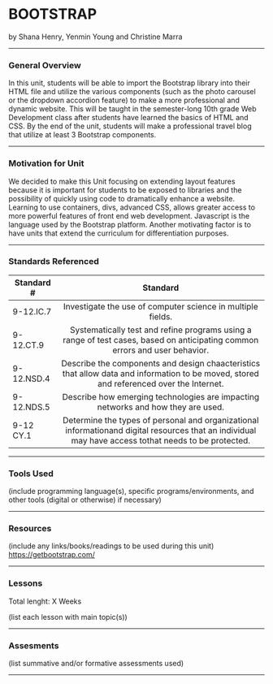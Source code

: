 # BOOTSTRAP
by Shana Henry, Yenmin Young and Christine Marra

-----

### General Overview
In this unit, students will be able to import the Bootstrap library into their HTML file and utilize the various components (such as the photo carousel or the dropdown accordion feature) to make a more professional and dynamic website. This will be taught in the semester-long 10th grade Web Development class after students have learned the basics of HTML and CSS. By the end of the unit, students will make a professional travel blog that utilize at least 3 Bootstrap components.

---

### Motivation for Unit

We decided to make this Unit focusing on extending layout features because it is important for students to be exposed to libraries and the possibility of quickly using code to dramatically enhance a website. Learning to use containers, divs, advanced CSS, allows greater access to more powerful features of front end web development.  Javascript is the language used by the Bootstrap platform. Another motivating factor is to have units that extend the curriculum for differentiation purposes.  


---

### Standards Referenced

| Standard #     | Standard           | 
| -------------  |:-------------:| 
| 9-12.IC.7      | Investigate the use of computer science in multiple fields. |
| 9-12.CT.9      | Systematically test and refine programs using a range of test cases, based on anticipating common errors and user behavior. |
| 9-12.NSD.4     | Describe the components and design chaacteristics that allow data and information to be moved, stored and referenced over the Internet.|
| 9-12.NDS.5     | Describe how emerging technologies are impacting networks and how they are used. |
| 9-12 CY.1      | Determine the types of personal and organizational informationand digital resources that an individual may have access tothat needs to be protected. |

 ---

### Tools Used
(include programming language(s), specific programs/environments, and other tools (digital or otherwise) if necessary)

---

### Resources
(include any links/books/readings to be used during this unit)
https://getbootstrap.com/

---

### Lessons
Total lenght: X Weeks

(list each lesson with main topic(s))

---

### Assesments
(list summative and/or formative assessments used)

---
